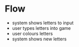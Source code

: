 # Flow
- system shows letters to input
- user types letters into game
- user colours letters
- system shows new letters